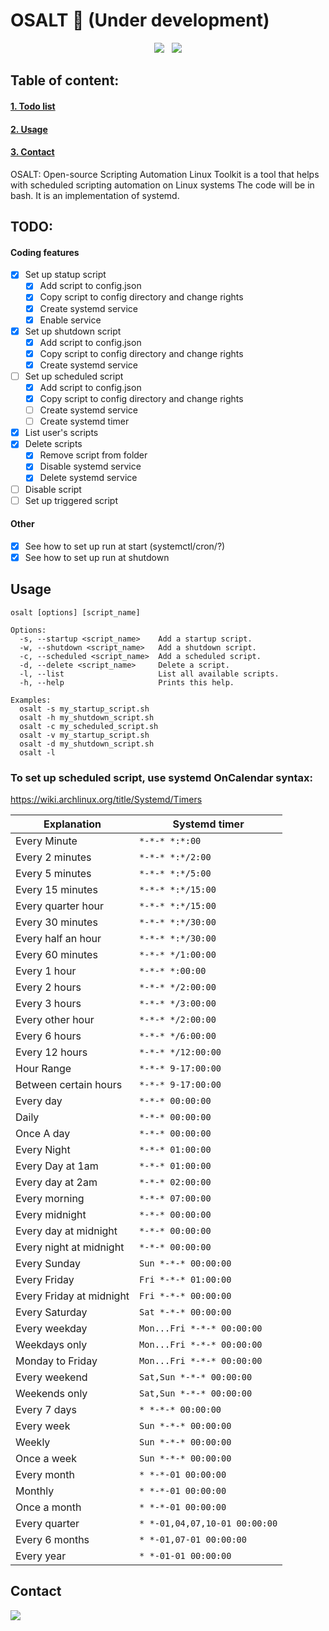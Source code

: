 # OSALT 🧂 (Under development)

<p align="center">
    <img src="https://img.shields.io/badge/100%25-Bash-black.svg?style=for-the-badge&logo=shell&logoColor=white" />&nbsp;&nbsp;
    <a href="[https://www.mozilla.org/en-US/MPL/](https://www.gnu.org/licenses/gpl-3.0.html)">
      <img src="https://img.shields.io/badge/License-GPL%203.0-darkgreen.svg?style=for-the-badge&logo=GNU" />
    </a>
  </p>

## Table of content:
#### [1. Todo list](https://github.com/KawaCoder/OSALT#todo)
#### [2. Usage](https://github.com/KawaCoder/OSALT#todo)
#### [3. Contact](https://github.com/KawaCoder/OSALT#todo)

OSALT: Open-source Scripting Automation Linux Toolkit is a tool that helps with scheduled scripting automation on Linux systems
The code will be in bash. It is an implementation of systemd.
## TODO:
#### Coding features
- [x] Set up statup script
  - [x] Add script to config.json
  - [x] Copy script to config directory and change rights
  - [x] Create systemd service
  - [x] Enable service
- [x] Set up shutdown script
  - [x] Add script to config.json
  - [x] Copy script to config directory and change rights
  - [x] Create systemd service
- [ ] Set up scheduled script
  - [x] Add script to config.json
  - [x] Copy script to config directory and change rights
  - [ ] Create systemd service
  - [ ] Create systemd timer
- [x] List user's scripts
- [x] Delete scripts
  - [x] Remove script from folder
  - [x] Disable systemd service
  - [x] Delete systemd service
- [ ] Disable script
- [ ] Set up triggered script

#### Other
- [x] See how to set up run at start (systemctl/cron/?)
- [x] See how to set up run at shutdown

## Usage
```
osalt [options] [script_name]

Options:
  -s, --startup <script_name>    Add a startup script.
  -w, --shutdown <script_name>   Add a shutdown script.
  -c, --scheduled <script_name>  Add a scheduled script.
  -d, --delete <script_name>     Delete a script.
  -l, --list                     List all available scripts.
  -h, --help                     Prints this help.

Examples:
  osalt -s my_startup_script.sh
  osalt -h my_shutdown_script.sh
  osalt -c my_scheduled_script.sh
  osalt -v my_startup_script.sh
  osalt -d my_shutdown_script.sh
  osalt -l
```
### To set up scheduled script, use systemd OnCalendar syntax:
https://wiki.archlinux.org/title/Systemd/Timers

| Explanation                | Systemd timer                      |
|----------------------------|-----------------------------------|
| Every Minute               | `*-*-* *:*:00`                   |
| Every 2 minutes            | `*-*-* *:*/2:00`                 |
| Every 5 minutes            | `*-*-* *:*/5:00`                 |
| Every 15 minutes           | `*-*-* *:*/15:00`                |
| Every quarter hour         | `*-*-* *:*/15:00`                |
| Every 30 minutes           | `*-*-* *:*/30:00`                |
| Every half an hour         | `*-*-* *:*/30:00`                |
| Every 60 minutes           | `*-*-* */1:00:00`                |
| Every 1 hour               | `*-*-* *:00:00`                  |
| Every 2 hours              | `*-*-* */2:00:00`                |
| Every 3 hours              | `*-*-* */3:00:00`                |
| Every other hour           | `*-*-* */2:00:00`                |
| Every 6 hours              | `*-*-* */6:00:00`                |
| Every 12 hours             | `*-*-* */12:00:00`               |
| Hour Range                 | `*-*-* 9-17:00:00`               |
| Between certain hours     | `*-*-* 9-17:00:00`               |
| Every day                  | `*-*-* 00:00:00`                 |
| Daily                      | `*-*-* 00:00:00`                 |
| Once A day                 | `*-*-* 00:00:00`                 |
| Every Night                | `*-*-* 01:00:00`                 |
| Every Day at 1am          | `*-*-* 01:00:00`                 |
| Every day at 2am          | `*-*-* 02:00:00`                 |
| Every morning              | `*-*-* 07:00:00`                 |
| Every midnight             | `*-*-* 00:00:00`                 |
| Every day at midnight      | `*-*-* 00:00:00`                 |
| Every night at midnight    | `*-*-* 00:00:00`                 |
| Every Sunday               | `Sun *-*-* 00:00:00`             |
| Every Friday               | `Fri *-*-* 01:00:00`             |
| Every Friday at midnight  | `Fri *-*-* 00:00:00`             |
| Every Saturday             | `Sat *-*-* 00:00:00`             |
| Every weekday              | `Mon...Fri *-*-* 00:00:00`       |
| Weekdays only              | `Mon...Fri *-*-* 00:00:00`       |
| Monday to Friday           | `Mon...Fri *-*-* 00:00:00`       |
| Every weekend              | `Sat,Sun *-*-* 00:00:00`         |
| Weekends only              | `Sat,Sun *-*-* 00:00:00`         |
| Every 7 days               | `* *-*-* 00:00:00`                |
| Every week                | `Sun *-*-* 00:00:00`             |
| Weekly                     | `Sun *-*-* 00:00:00`             |
| Once a week                | `Sun *-*-* 00:00:00`             |
| Every month                | `* *-*-01 00:00:00`               |
| Monthly                    | `* *-*-01 00:00:00`               |
| Once a month               | `* *-*-01 00:00:00`               |
| Every quarter              | `* *-01,04,07,10-01 00:00:00`    |
| Every 6 months             | `* *-01,07-01 00:00:00`          |
| Every year                 | `* *-01-01 00:00:00`             |



## Contact
<a href="mailto:kawacoder@duck.com">
  <img src="https://img.shields.io/badge/Email%20me-darkred?style=for-the-badge&logo=gmail&logoColor=white"/>
</a>
